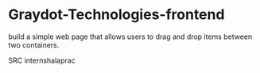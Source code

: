 # Graydot-Technologies-frontend
 build a simple web page that allows users to drag and drop items between two containers.

SRC internshalaprac
